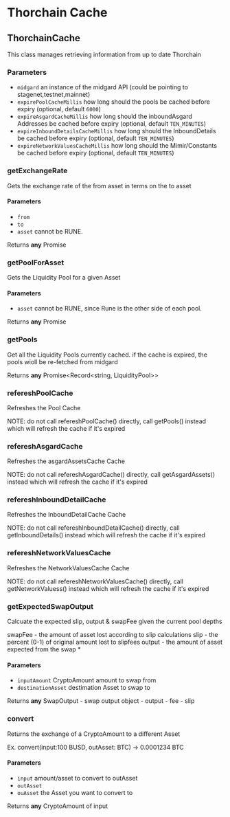 # Thorchain Cache

<!-- Generated by documentation.js. Update this documentation by updating the source code. -->

## ThorchainCache

This class manages retrieving information from up to date Thorchain

### Parameters

-   `midgard`  an instance of the midgard API (could be pointing to stagenet,testnet,mainnet)
-   `expirePoolCacheMillis`  how long should the pools be cached before expiry (optional, default `6000`)
-   `expireAsgardCacheMillis`  how long should the inboundAsgard Addresses be cached before expiry (optional, default `TEN_MINUTES`)
-   `expireInboundDetailsCacheMillis`  how long should the InboundDetails be cached before expiry (optional, default `TEN_MINUTES`)
-   `expireNetworkValuesCacheMillis`  how long should the Mimir/Constants be cached before expiry (optional, default `TEN_MINUTES`)

### getExchangeRate

Gets the exchange rate of the from asset in terms on the to asset

#### Parameters

-   `from`  
-   `to`  
-   `asset`  cannot be RUNE.

Returns **any** Promise<BigNumber>

### getPoolForAsset

Gets the Liquidity Pool for a given Asset

#### Parameters

-   `asset`  cannot be RUNE, since Rune is the other side of each pool.

Returns **any** Promise<LiquidityPool>

### getPools

Get all the Liquidity Pools currently cached.
if the cache is expired, the pools wioll be re-fetched from midgard

Returns **any** Promise&lt;Record&lt;string, LiquidityPool>>

### refereshPoolCache

Refreshes the Pool Cache

NOTE: do not call refereshPoolCache() directly, call getPools() instead
which will refresh the cache if it's expired

### refereshAsgardCache

Refreshes the asgardAssetsCache Cache

NOTE: do not call refereshAsgardCache() directly, call getAsgardAssets() instead
which will refresh the cache if it's expired

### refereshInboundDetailCache

Refreshes the InboundDetailCache Cache

NOTE: do not call refereshInboundDetailCache() directly, call getInboundDetails() instead
which will refresh the cache if it's expired

### refereshNetworkValuesCache

Refreshes the NetworkValuesCache Cache

NOTE: do not call refereshNetworkValuesCache() directly, call getNetworkValuess() instead
which will refresh the cache if it's expired

### getExpectedSwapOutput

Calcuate the expected slip, output & swapFee given the current pool depths

 swapFee - the amount of asset lost  according to slip calculations
 slip - the percent (0-1) of original amount lost to slipfees
 output - the amount of asset expected from the swap   \*

#### Parameters

-   `inputAmount`  CryptoAmount amount to swap from
-   `destinationAsset`  destimation Asset to swap to

Returns **any** SwapOutput - swap output object - output - fee - slip

### convert

Returns the exchange of a CryptoAmount to a different Asset

Ex. convert(input:100 BUSD, outAsset: BTC) -> 0.0001234 BTC

#### Parameters

-   `input`  amount/asset to convert to outAsset
-   `outAsset`  
-   `ouAsset`  the Asset you want to convert to

Returns **any** CryptoAmount of input
